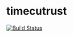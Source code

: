 # timecutrust

[![Build Status](https://travis-ci.org/bogdad/timecutrust.svg?branch=master)](https://travis-ci.org/bogdad/timecutrust)
